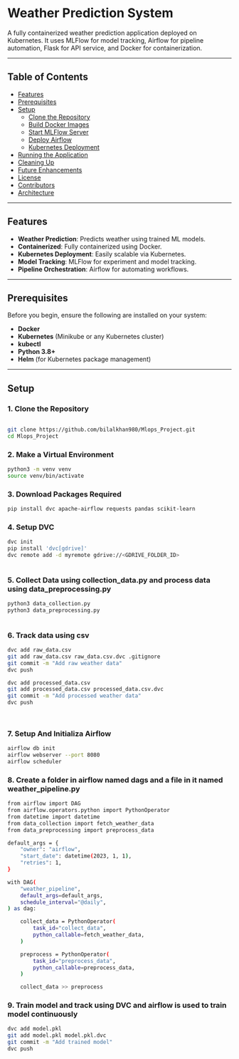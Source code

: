 # **Weather Prediction System**

A fully containerized weather prediction application deployed on Kubernetes. It uses MLFlow for model tracking, Airflow for pipeline automation, Flask for API service, and Docker for containerization.

---

## **Table of Contents**

- [Features](#features)
- [Prerequisites](#prerequisites)
- [Setup](#setup)
  - [Clone the Repository](#1-clone-the-repository)
  - [Build Docker Images](#2-build-docker-images)
  - [Start MLFlow Server](#3-start-mlflow-server)
  - [Deploy Airflow](#4-deploy-airflow)
  - [Kubernetes Deployment](#5-kubernetes-deployment)
- [Running the Application](#running-the-application)
- [Cleaning Up](#cleaning-up)
- [Future Enhancements](#future-enhancements)
- [License](#license)
- [Contributors](#contributors)
- [Architecture](#architecture)

---

## **Features**
- **Weather Prediction**: Predicts weather using trained ML models.
- **Containerized**: Fully containerized using Docker.
- **Kubernetes Deployment**: Easily scalable via Kubernetes.
- **Model Tracking**: MLFlow for experiment and model tracking.
- **Pipeline Orchestration**: Airflow for automating workflows.

---

## **Prerequisites**

Before you begin, ensure the following are installed on your system:
- **Docker**
- **Kubernetes** (Minikube or any Kubernetes cluster)
- **kubectl**
- **Python 3.8+**
- **Helm** (for Kubernetes package management)

---

## **Setup**

### 1. **Clone the Repository**
```bash

git clone https://github.com/bilalkhan980/Mlops_Project.git
cd Mlops_Project 
```

### 2. **Make a Virtual Environment**


```bash
python3 -m venv venv
source venv/bin/activate
```

### 3. **Download Packages Required**


```bash
pip install dvc apache-airflow requests pandas scikit-learn
```

### 4. **Setup DVC**

```bash
dvc init
pip install 'dvc[gdrive]'
dvc remote add -d myremote gdrive://<GDRIVE_FOLDER_ID>
  
```

### 5. **Collect Data using collection_data.py and process data using data_preprocessing.py**


```bash
python3 data_collection.py
python3 data_preprocessing.py
  
```

### 6. **Track data using csv**


```bash
dvc add raw_data.csv
git add raw_data.csv raw_data.csv.dvc .gitignore
git commit -m "Add raw weather data"
dvc push

dvc add processed_data.csv
git add processed_data.csv processed_data.csv.dvc
git commit -m "Add processed weather data"
dvc push

  
```

### 7. **Setup And Initializa Airflow**


```bash
airflow db init
airflow webserver --port 8080
airflow scheduler
```

### 8. **Create a folder in airflow named dags and a file in it named weather_pipeline.py**


```bash
from airflow import DAG
from airflow.operators.python import PythonOperator
from datetime import datetime
from data_collection import fetch_weather_data
from data_preprocessing import preprocess_data

default_args = {
    "owner": "airflow",
    "start_date": datetime(2023, 1, 1),
    "retries": 1,
}

with DAG(
    "weather_pipeline",
    default_args=default_args,
    schedule_interval="@daily",
) as dag:

    collect_data = PythonOperator(
        task_id="collect_data",
        python_callable=fetch_weather_data,
    )

    preprocess = PythonOperator(
        task_id="preprocess_data",
        python_callable=preprocess_data,
    )

    collect_data >> preprocess

```



### 9. **Train model and track using DVC and airflow is used to train model continuously**


```bash
dvc add model.pkl
git add model.pkl model.pkl.dvc
git commit -m "Add trained model"
dvc push
```




